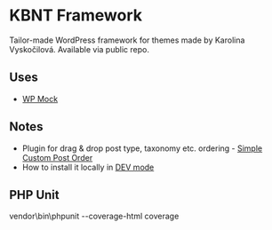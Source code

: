 # KBNT Framework

Tailor-made WordPress framework for themes made by Karolina Vyskočilová. Available via public repo.

## Uses

* [WP Mock](https://github.com/10up/wp_mock)

## Notes

* Plugin for drag & drop post type, taxonomy etc. ordering - [Simple Custom Post Order](https://cs.wordpress.org/plugins/simple-custom-post-order/)
* How to install it locally in [DEV mode](https://stackoverflow.com/questions/29994088/composer-require-local-package)

## PHP Unit

vendor\\bin\\phpunit  --coverage-html coverage

